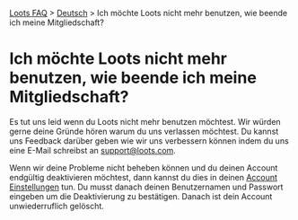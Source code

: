 [Loots FAQ](../../) > [Deutsch](../) > Ich möchte Loots nicht mehr benutzen, wie beende ich meine Mitgliedschaft?

# Ich möchte Loots nicht mehr benutzen, wie beende ich meine Mitgliedschaft?

Es tut uns leid wenn du Loots nicht mehr benutzen möchtest. Wir würden gerne deine Gründe hören warum du uns verlassen
möchtest. Du kannst uns Feedback darüber geben wie wir uns verbessern können indem du uns eine E-Mail schreibst an
[support@loots.com](mailto:support@loots.com).

Wenn wir deine Probleme nicht beheben können und du deinen Account endgültig deaktivieren möchtest, dann kannst du dies
in deinen [Account Einstellungen](https://loots.com/en/account/settings) tun. 
Du musst danach deinen Benutzernamen und Passwort eingeben um die Deaktivierung zu bestätigen. Danach ist dein
Account unwiederruflich gelöscht.
